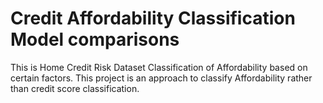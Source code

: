 # Credit Affordability Classification Model comparisons
This is Home Credit Risk Dataset Classification of Affordability based on certain factors. This project is an approach to classify Affordability rather than credit score classification.

